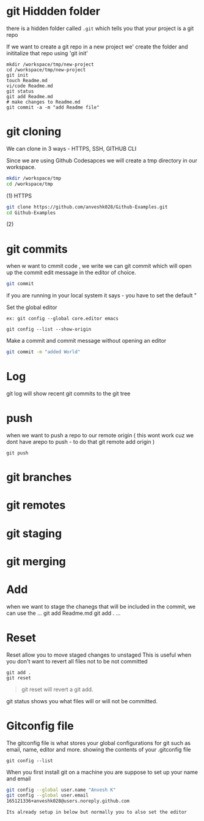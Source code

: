 # git Hiddden folder

there is a hidden folder called `.git` which tells you that your project is a git repo

If we want to create a git repo in a new project we' create the folder and inititalize that repo using 'git init'

````
mkdir /workspace/tmp/new-project
cd /workspace/tmp/new-project
git init
touch Readme.md
vi/code Readme.md
git status
git add Readme.md
# make changes to Readme.md
git commit -a -m "add Readme file"

````

# git cloning 

We can clone in 3 ways - HTTPS, SSH, GITHUB CLI

Since we are using Github Codesapces we will create a tmp directory in our workspace.

````sh
mkdir /workspace/tmp
cd /workspace/tmp
````
(1) HTTPS

````sh
git clone https://github.com/anveshk028/Github-Examples.git
cd Github-Examples
````

(2) 



# git commits

when w want to cmmit code , we write we can git commit which will open up the commit edit message in the editor of choice.
```sh
git commit
```
if you are running in your local system it says - you have to set the default "

Set the global editor 
```
ex: git config --global core.editor emacs
```
```
git config --list --show-origin
```

Make a commit and commit message without opening an editor
```sh
git commit -m "added World"
```

# Log

git log will show recent git commits to the git tree

# push

when we want to push a repo to our remote origin
( this wont work cuz we dont have arepo to push - to do that 
git remote add origin )
```
git push
```


# git branches

# git remotes

# git staging 

# git merging

# Add
when we want to stage the chanegs that will be included in the commit, we can use the
...
git add Readme.md
git add .
...

# Reset
Reset allow you to move staged changes to unstaged
This is useful when you don't want to revert all files not to be not committed 
```
git add .
git reset
```

> git reset will revert a git add.

git status shows you what files will or will not be committed. 



# Gitconfig file

The gitconfig file is what stores your global configurations for git such as email, name, editor and more.
showing the contents of your 
.gitconfig file
```
git config --list 
```

When you first install git on a machine you are suppose to set up your name and email

```sh
git config --global user.name "Anvesh K"
git config --global user.email 
165121336+anveshk028@users.noreply.github.com
```
```
Its already setup in below but normally you to also set the editor
```
